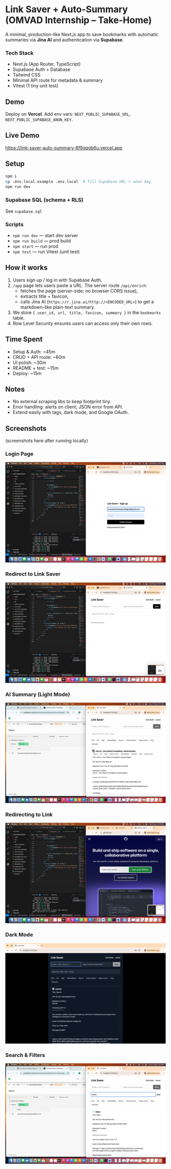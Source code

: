 # Link Saver + Auto-Summary (OMVAD Internship – Take-Home)

A minimal, production-like Next.js app to save bookmarks with automatic summaries via **Jina AI** and authentication via **Supabase**.

### Tech Stack
- Next.js (App Router, TypeScript)
- Supabase Auth + Database
- Tailwind CSS
- Minimal API route for metadata & summary
- Vitest (1 tiny unit test)

## Demo
Deploy on **Vercel**. Add env vars: `NEXT_PUBLIC_SUPABASE_URL`, `NEXT_PUBLIC_SUPABASE_ANON_KEY`.
## Live Demo
https://link-saver-auto-summary-8f9qqgb6u.vercel.app
## Setup

```bash
npm i
cp .env.local.example .env.local  # fill Supabase URL + anon key
npm run dev
```

### Supabase SQL (schema + RLS)
See `supabase.sql`

### Scripts
- `npm run dev` — start dev server
- `npm run build` — prod build
- `npm start` — run prod
- `npm test` — run Vitest (unit test)

## How it works
1. Users sign up / log in with Supabase Auth.
2. `/app` page lets users paste a URL. The server route `/api/enrich`:
   - fetches the page (server-side; no browser CORS issue),
   - extracts title + favicon,
   - calls Jina AI (`https://r.jina.ai/http://<ENCODED_URL>`) to get a markdown-like plain-text summary.
3. We store `{ user_id, url, title, favicon, summary }` in the `bookmarks` table.
4. Row Level Security ensures users can access only their own rows.

## Time Spent
- Setup & Auth: ~45m
- CRUD + API route: ~60m
- UI polish: ~30m
- README + test: ~15m
- Deploy: ~15m

## Notes
- No external scraping libs to keep footprint tiny.
- Error handling: alerts on client; JSON error from API.
- Extend easily with tags, dark mode, and Google OAuth.

## Screenshots
(screenshots here after running locally)

### Login Page
![Login](./screenshots/login.png)

### Redirect to Link Saver
![Redirect](./screenshots/redirct_link%20Saver.png)

### AI Summary (Light Mode)
![AI Summary](./screenshots/ai-summary.png)

### Redirecting to Link
![Redirecting](./screenshots/redirecting%20to%20link.png)

### Dark Mode
![Dark Mode](./screenshots/dark-theme.png)

### Search & Filters
![Search](./screenshots/Search.png)






